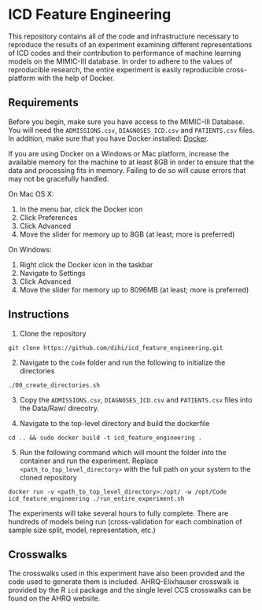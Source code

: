 # ICD Feature Engineering

This repository contains all of the code and infrastructure necessary to reproduce the results of an experiment examining different representations of ICD codes and their contribution to performance of machine learning models on the MIMIC-III database. In order to adhere to the values of reproducible research, the entire experiment is easily reproducible cross-platform with the help of Docker.

## Requirements

Before you begin, make sure you have access to the MIMIC-III Database. You will need the `ADMISSIONS.csv`, `DIAGNOSES_ICD.csv` and `PATIENTS.csv` files. In addition, make sure that you have Docker installed: [Docker](https://docs.docker.com/install/).

If you are using Docker on a Windows or Mac platform, increase the available memory for the machine to at least 8GB in order to ensure that the data and processing fits in memory. Failing to do so will cause errors that may not be gracefully handled. 

On Mac OS X:

 1. In the menu bar, click the Docker icon
 2. Click Preferences
 3. Click Advanced
 4. Move the slider for memory up to 8GB (at least; more is preferred)

On Windows:
 1. Right click the Docker icon in the taskbar
 2. Navigate to Settings
 3. Click Advanced
 4. Move the slider for memory up to 8096MB (at least; more is preferred)


## Instructions

1. Clone the repository

```git clone https://github.com/dihi/icd_feature_engineering.git```

2. Navigate to the `Code` folder and run the following to initialize the directories

```./00_create_directories.sh```

3. Copy the `ADMISSIONS.csv`, `DIAGNOSES_ICD.csv` and `PATIENTS.csv` files into the Data/Raw/ direcotry.

4. Navigate to the top-level directory and build the dockerfile

```cd .. && sudo docker build -t icd_feature_engineering .```

5. Run the following command which will mount the folder into the container and run the experiment. Replace `<path_to_top_level_directory>` with the full path on your system to the cloned repository

```docker run -v <path_to_top_level_directory>:/opt/ -w /opt/Code icd_feature_engineering ./run_entire_experiment.sh```

The experiments will take several hours to fully complete. There are hundreds of models being run (cross-validation for each combination of sample size split, model, representation, etc.)

## Crosswalks

The crosswalks used in this experiment have also been provided and the code used to generate them is included. AHRQ-Elixhauser crosswalk is provided by the R `icd` package and the single level CCS crosswalks can be found on the AHRQ website.